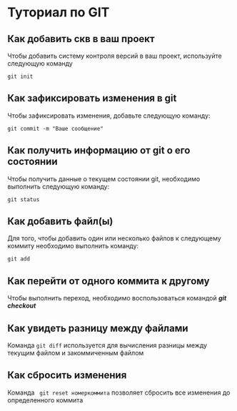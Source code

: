 # Туториал по GIT 

## Как добавить скв в ваш проект

Чтобы добавить систему контроля версий в ваш проект, используйте следующую команду

```
git init
```

## Как зафиксировать изменения в git

Чтобы зафиксировать изменения, добавьте следующую команду:

```
git commit -m "Ваше сообщение"
```

## Как получить информацию от git о его состоянии

Чтобы получить данные о текущем состоянии git, необходимо выполнить следующую команду:

```
git status
```

## Как добавить файл(ы)

Для того, чтобы добавить один или несколько файлов к следующему коммиту необходимо выполнить команду:

``` 
git add
```

## Как перейти от одного коммита к другому

Чтобы выполнить переход, необходимо воспользоваться командой ***git checkout***

## Как увидеть разницу между файлами

Команда ```git diff``` используется для вычисления разницы между текущим файлом и закоммиченным файлом

## Как сбросить изменения

Команда ``` git reset номеркоммита``` позволяет сбросить все изменения до определенного коммита